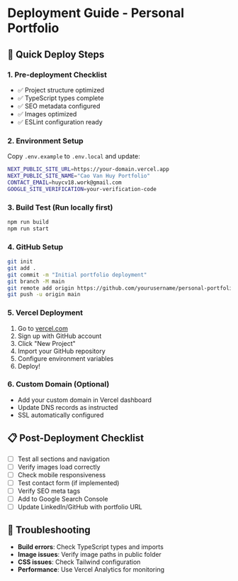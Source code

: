 # Deployment Guide - Personal Portfolio

## 🚀 Quick Deploy Steps

### 1. Pre-deployment Checklist
- ✅ Project structure optimized
- ✅ TypeScript types complete
- ✅ SEO metadata configured
- ✅ Images optimized
- ✅ ESLint configuration ready

### 2. Environment Setup
Copy `.env.example` to `.env.local` and update:
```bash
NEXT_PUBLIC_SITE_URL=https://your-domain.vercel.app
NEXT_PUBLIC_SITE_NAME="Cao Van Huy Portfolio"
CONTACT_EMAIL=huycv18.work@gmail.com
GOOGLE_SITE_VERIFICATION=your-verification-code
```

### 3. Build Test (Run locally first)
```bash
npm run build
npm run start
```

### 4. GitHub Setup
```bash
git init
git add .
git commit -m "Initial portfolio deployment"
git branch -M main
git remote add origin https://github.com/yourusername/personal-portfolio.git
git push -u origin main
```

### 5. Vercel Deployment
1. Go to [vercel.com](https://vercel.com)
2. Sign up with GitHub account
3. Click "New Project"
4. Import your GitHub repository
5. Configure environment variables
6. Deploy!

### 6. Custom Domain (Optional)
- Add your custom domain in Vercel dashboard
- Update DNS records as instructed
- SSL automatically configured

## 📋 Post-Deployment Checklist
- [ ] Test all sections and navigation
- [ ] Verify images load correctly
- [ ] Check mobile responsiveness
- [ ] Test contact form (if implemented)
- [ ] Verify SEO meta tags
- [ ] Add to Google Search Console
- [ ] Update LinkedIn/GitHub with portfolio URL

## 🔧 Troubleshooting
- **Build errors**: Check TypeScript types and imports
- **Image issues**: Verify image paths in public folder
- **CSS issues**: Check Tailwind configuration
- **Performance**: Use Vercel Analytics for monitoring